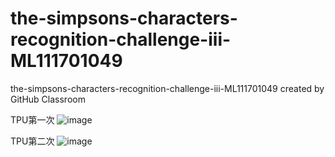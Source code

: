 # the-simpsons-characters-recognition-challenge-iii-ML111701049
the-simpsons-characters-recognition-challenge-iii-ML111701049 created by GitHub Classroom

TPU第一次
![image](https://github.com/user-attachments/assets/334c31c3-3142-4787-b734-c12ebb26d4ac)

TPU第二次
![image](https://github.com/user-attachments/assets/ef10460a-5f1e-4499-9c71-3a0c6f239074)
